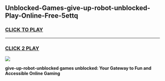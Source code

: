 
## Unblocked-Games-give-up-robot-unblocked-Play-Online-Free-5ettq
<h3>
<a href="https://premium76.site?title=give-up-robot-unblocked&ref=26A">CLICK TO PLAY</a></h3>
<hr>

<h3>
<a href="https://premium76.site?title=give-up-robot-unblocked&ref=26A">CLICK 2 PLAY</a>
  
</h3>

<a href="https://premium76.site?title=give-up-robot-unblocked&ref=26A"><img src="https://clearcache.store/games.png"></a>


**give-up-robot-unblocked games unblocked: Your Gateway to Fun and Accessible Online Gaming**
